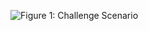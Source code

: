 ![Figure 1: Challenge Scenario](https://offsec-platform-prod.s3.amazonaws.com/offsec-courses/PWKR-LABS/imgs/challengelab1/950940473d8812f4388e53bb3b33852a-Topology2.png)